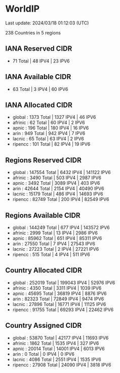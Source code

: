 # WorldIP

Last update: 2024/03/18 01:12:03 (UTC)

238 Countries in 5 regions

## IANA Reserved CIDR

- 71 Total | 48 IPV4 | 23 IPV6

## IANA Available CIDR

- 63 Total | 3 IPV4 | 60 IPV6

## IANA Allocated CIDR

- global : 1373 Total | 1327 IPV4 | 46 IPV6
- afrinic : 62 Total | 60 IPV4 | 2 IPV6
- apnic : 196 Total | 180 IPV4 | 16 IPV6
- arin : 949 Total | 942 IPV4 | 7 IPV6
- lacnic : 65 Total | 63 IPV4 | 2 IPV6
- ripencc : 101 Total | 82 IPV4 | 19 IPV6

## Regions Reserved CIDR

- global : 147554 Total | 6432 IPV4 | 141122 IPV6
- afrinic : 3490 Total | 503 IPV4 | 2987 IPV6
- apnic : 3492 Total | 3089 IPV4 | 403 IPV6
- arin : 42644 Total | 2154 IPV4 | 40490 IPV6
- lacnic : 15179 Total | 486 IPV4 | 14693 IPV6
- ripencc : 82749 Total | 200 IPV4 | 82549 IPV6

## Regions Available CIDR

- global : 144249 Total | 677 IPV4 | 143572 IPV6
- afrinic : 2999 Total | 13 IPV4 | 2986 IPV6
- apnic : 85962 Total | 651 IPV4 | 85311 IPV6
- arin : 27550 Total | 7 IPV4 | 27543 IPV6
- lacnic : 27223 Total | 2 IPV4 | 27221 IPV6
- ripencc : 515 Total | 4 IPV4 | 511 IPV6

## Country Allocated CIDR

- global : 252019 Total | 199043 IPV4 | 52976 IPV6
- afrinic : 4350 Total | 3311 IPV4 | 1039 IPV6
- apnic : 45695 Total | 36819 IPV4 | 8876 IPV6
- arin : 82323 Total | 72849 IPV4 | 9474 IPV6
- lacnic : 27896 Total | 16771 IPV4 | 11125 IPV6
- ripencc : 91755 Total | 69293 IPV4 | 22462 IPV6

## Country Assigned CIDR

- global : 53870 Total | 42177 IPV4 | 11693 IPV6
- afrinic : 1862 Total | 1535 IPV4 | 327 IPV6
- apnic : 20014 Total | 14001 IPV4 | 6013 IPV6
- arin : 0 Total | 0 IPV4 | 0 IPV6
- lacnic : 4086 Total | 2551 IPV4 | 1535 IPV6
- ripencc : 27908 Total | 24090 IPV4 | 3818 IPV6
